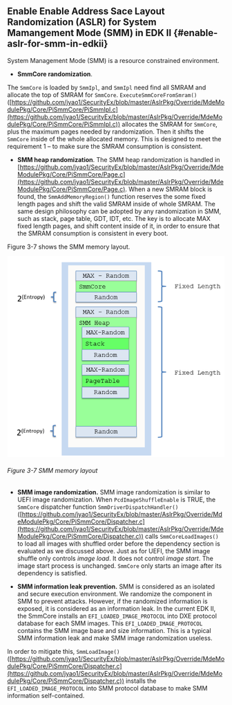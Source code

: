 <!--- @file
 Address Space Layout Randomization file: Enable ASLR for SMM in EDKII

  Copyright (c) 2018, Intel Corporation. All rights reserved.<BR>

  Redistribution and use in source (original document form) and 'compiled'
  forms (converted to PDF, epub, HTML and other formats) with or without
  modification, are permitted provided that the following conditions are met:

  1) Redistributions of source code (original document form) must retain the
     above copyright notice, this list of conditions and the following
     disclaimer as the first lines of this file unmodified.

  2) Redistributions in compiled form (transformed to other DTDs, converted to
     PDF, epub, HTML and other formats) must reproduce the above copyright
     notice, this list of conditions and the following disclaimer in the
     documentation and/or other materials provided with the distribution.

  THIS DOCUMENTATION IS PROVIDED BY TIANOCORE PROJECT "AS IS" AND ANY EXPRESS OR
  IMPLIED WARRANTIES, INCLUDING, BUT NOT LIMITED TO, THE IMPLIED WARRANTIES OF
  MERCHANTABILITY AND FITNESS FOR A PARTICULAR PURPOSE ARE DISCLAIMED. IN NO
  EVENT SHALL TIANOCORE PROJECT  BE LIABLE FOR ANY DIRECT, INDIRECT, INCIDENTAL,
  SPECIAL, EXEMPLARY, OR CONSEQUENTIAL DAMAGES (INCLUDING, BUT NOT LIMITED TO,
  PROCUREMENT OF SUBSTITUTE GOODS OR SERVICES; LOSS OF USE, DATA, OR PROFITS;
  OR BUSINESS INTERRUPTION) HOWEVER CAUSED AND ON ANY THEORY OF LIABILITY,
  WHETHER IN CONTRACT, STRICT LIABILITY, OR TORT (INCLUDING NEGLIGENCE OR
  OTHERWISE) ARISING IN ANY WAY OUT OF THE USE OF THIS DOCUMENTATION, EVEN IF
  ADVISED OF THE POSSIBILITY OF SUCH DAMAGE.

-->
## Enable Enable Address Sace Layout Randomization (ASLR) for System Mamangement Mode (SMM) in EDK II {#enable-aslr-for-smm-in-edkii}

System Management Mode (SMM) is a resource constrained environment.

*   **SmmCore randomization**.

The `SmmCore` is loaded by `SmmIpl`, and `SmmIpl` need find all SMRAM and allocate the top of SMRAM for `SmmCore`. `ExecuteSmmCoreFromSmram()` ([https://github.com/jyao1/SecurityEx/blob/master/AslrPkg/Override/MdeModulePkg/Core/PiSmmCore/PiSmmIpl.c](https://github.com/jyao1/SecurityEx/blob/master/AslrPkg/Override/MdeModulePkg/Core/PiSmmCore/PiSmmIpl.c)) allocates the SMRAM for `SmmCore`, plus the maximum pages needed by randomization. Then it shifts the `SmmCore` inside of the whole allocated memory. This is designed to meet the requirement 1 – to make sure the SMRAM consumption is consistent.

*   **SMM heap randomization**.
The SMM heap randomization is handled in [https://github.com/jyao1/SecurityEx/blob/master/AslrPkg/Override/MdeModulePkg/Core/PiSmmCore/Page.c](https://github.com/jyao1/SecurityEx/blob/master/AslrPkg/Override/MdeModulePkg/Core/PiSmmCore/Page.c). When a new SMRAM block is found, the `SmmAddMemoryRegion()` function reserves the some fixed length pages and shift the valid SMRAM inside of whole SMRAM. 
The same design philosophy can be adopted by any randomization in SMM, such as stack, page table, GDT, IDT, etc. The key is to allocate MAX fixed length pages, and shift content inside of it, in order to ensure that the SMRAM consumption is consistent in every boot.

Figure 3-7 shows the SMM memory layout.

![](/media/image10.png)

###### Figure 3-7 SMM memory layout

*   **SMM image randomization.**
SMM image randomization is similar to UEFI image randomization. When `PcdImageShuffleEnable` is TRUE, the `SmmCore` dispatcher function `SmmDriverDispatchHandler()` ([https://github.com/jyao1/SecurityEx/blob/master/AslrPkg/Override/MdeModulePkg/Core/PiSmmCore/Dispatcher.c](https://github.com/jyao1/SecurityEx/blob/master/AslrPkg/Override/MdeModulePkg/Core/PiSmmCore/Dispatcher.c)) calls `SmmCoreLoadImages()` to load all images with shuffled order before the dependency section is evaluated as we discussed above.
Just as for UEFI, the SMM image shuffle only controls *image load*. It does not control *image start*. The image start process is unchanged. `SmmCore` only starts an image after its dependency is satisfied.

*   **SMM information leak prevention.**
SMM is considered as an isolated and secure execution environment. We randomize the component in SMM to prevent attacks. However, if the randomized information is exposed, it is considered as an information leak.
In the current EDK II, the SmmCore installs an `EFI_LOADED_IMAGE_PROTOCOL` into DXE protocol database for each SMM images. This `EFI_LOADED_IMAGE_PROTOCOL` contains the SMM image base and size information. This is a typical SMM information leak and make SMM image randomization useless.

In order to mitigate this, `SmmLoadImage()` ([https://github.com/jyao1/SecurityEx/blob/master/AslrPkg/Override/MdeModulePkg/Core/PiSmmCore/Dispatcher.c](https://github.com/jyao1/SecurityEx/blob/master/AslrPkg/Override/MdeModulePkg/Core/PiSmmCore/Dispatcher.c)) installs the `EFI_LOADED_IMAGE_PROTOCOL` into SMM protocol database to make SMM information self-contained.

